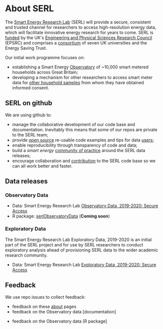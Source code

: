 # About SERL
The [Smart Energy Research Lab](https://serl.ac.uk/) (SERL) will provide a secure, consistent and trusted channel for researchers to access high-resolution energy data, which will facilitate innovative energy research for years to come. SERL is [funded](https://gow.epsrc.ukri.org/NGBOViewGrant.aspx?GrantRef=EP/P032761/1) by the UK's [Engineering and Physical Sciences Research Council](https://epsrc.ukri.org) (EPSRC) and comprises a [consortium](https://serl.ac.uk/about-serl/) of seven UK universities and the Energy Saving Trust.

Our initial work programme focuses on:

 * establishing a Smart Energy [Observatory](https://serl.ac.uk/researchers/) of ~10,000 smart metered households across Great Britain;
 * developing a mechanism for other researchers to access smart meter data for [other household samples](https://serl.ac.uk/wp-content/uploads/2020/07/SERL-laboratory-user-summary-v03.pdf) from whom they have obtained informed consent.

## SERL on github
We are using github to:

 * manage the collaborative development of our code base and documentation. Inevitably this means that some of our repos are private to the SERL team;
 * provide [open source](https://opensource.guide/) re-usable code examples and tips for data [users](https://opensource.guide/finding-users/);
 * enable reproducibility through transparency of code and data;
 * build a *smart energy* [community of practice](https://opensource.guide/building-community/) around the SERL data releases;
 * encourage collaboration and [contribution](https://opensource.guide/how-to-contribute/) to the SERL code base so we can all work better and faster.

## Data releases

### Observatory Data

 * Data: Smart Energy Research Lab [Observatory Data, 2019-2020: Secure Access](http://doi.org/10.5255/UKDA-SN-8666-2)
 * R package: [serlObservatoryData](https://github.com/smartEnergyResearchLab/observatoryData) (**Coming soon**)

### Exploratory Data
The Smart Energy Research Lab Exploratory Data, 2019-2020 is an initial part of the SERL project and for use by SERL researchers to conduct exploratory analysis ahead of provisioning SERL data to the wider academic research community.

 * Data: Smart Energy Research Lab [Exploratory Data, 2019-2020: Secure Access](https://beta.ukdataservice.ac.uk/datacatalogue/studies/study?id=8643)

## Feedback

We use repo issues to collect feedback:

 * feedback on these [about](https://github.com/smartEnergyResearchLab/about/issues) pages
 * feedback on the Observatory data [documentation]
 <!--- when live: https://github.com/smartEnergyResearchLab/observatoryData/labels/documentation --->
 * feedback on the Observatory data [R package]
 <!--- when live: https://github.com/smartEnergyResearchLab/observatoryData/labels/R%20Package --->


